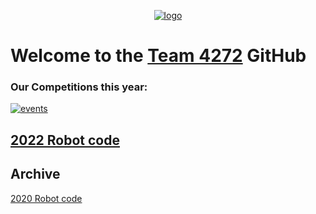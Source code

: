 <!-- center the logo -->
<div align="center">
  
  [![logo](https://avatars.githubusercontent.com/u/48226239)](https://www.thebluealliance.com/team/4272)
  
</div>

# Welcome to the [Team 4272](https://team4272.com/) GitHub

<!-- Auto updating comp list -->
### Our Competitions this year:
[![events](https://thebluealliance-embed.herokuapp.com/embed.svg?font=Arial&num=4272&doubleSpace=true&github=true)](https://www.thebluealliance.com/team/4272)

<!-- Current year's robot code below -->
## [2022 Robot code](https://github.com/maverick-boiler-robotics-team-4272/2022Bot)

<!-- List old robot code below -->
## Archive
[2020 Robot code](https://github.com/maverick-boiler-robotics-team-4272/2020Robot)<br>

